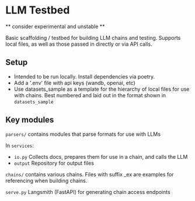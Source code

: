 # LLM Testbed
** consider experimental and unstable **

Basic scaffolding / testbed for building LLM chains and testing.
Supports local files, as well as those passed in directly or via API calls.

## Setup
- Intended to be run locally. Install dependencies via poetry.
- Add a '.env' file with api keys (wandb, openai, etc)
- Use datasets_sample as a template for the hierarchy of local files for use with chains. Best numbered and laid out in the format shown in `datasets_sample`

## Key modules
`parsers/` contains modules that parse formats for use with LLMs

In `services`:
- `io.py` Collects docs, prepares them for use in a chain, and calls the LLM
- `output` Repository for output files

`chains/` contains various chains. Files with suffix _ex are examples for referencing when building chains.

`serve.py` Langsmith (FastAPI) for generating chain access endpoints
